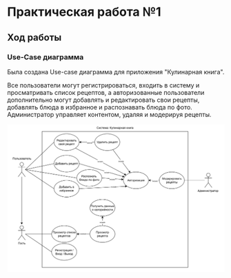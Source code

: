 # Практическая работа №1

## Ход работы

### Use-Case диаграмма

Была создана Use-case диаграмма для приложения "Кулинарная книга".

Все пользователи могут регистрироваться, входить в систему и просматривать список рецептов, а авторизованные пользователи дополнительно могут добавлять и редактировать свои рецепты, добавлять блюда в избранное и распознавать блюда по фото. Администратор управляет контентом, удаляя и модерируя рецепты.

![UseCase диаграмма](UseCaseDiagram.png)

